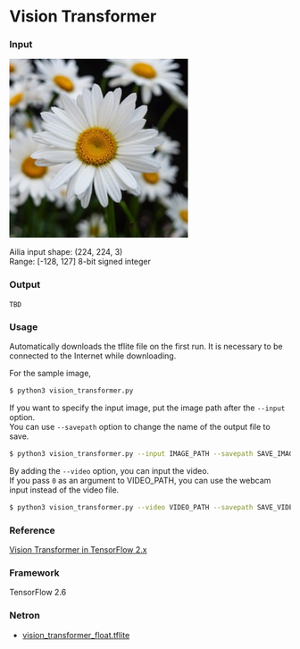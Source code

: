 # Vision Transformer

### Input

<img src="daisy.jpg" width="320px">

Ailia input shape: (224, 224, 3)  
Range: [-128, 127] 8-bit signed integer

### Output
```
TBD
```

### Usage
Automatically downloads the tflite file on the first run.
It is necessary to be connected to the Internet while downloading.

For the sample image,
``` bash
$ python3 vision_transformer.py
```

If you want to specify the input image, put the image path after the `--input` option.  
You can use `--savepath` option to change the name of the output file to save.
```bash
$ python3 vision_transformer.py --input IMAGE_PATH --savepath SAVE_IMAGE_PATH
```

By adding the `--video` option, you can input the video.   
If you pass `0` as an argument to VIDEO_PATH, you can use the webcam input instead of the video file.
```bash
$ python3 vision_transformer.py --video VIDEO_PATH --savepath SAVE_VIDEO_PATH
```


### Reference

[Vision Transformer in TensorFlow 2.x](https://github.com/hrithickcodes/vision_transformer_tf)


### Framework
TensorFlow 2.6

### Netron

- [vision_transformer_float.tflite](https://netron.app/?url=https://storage.googleapis.com/ailia-models-tflite/vision_transformer/vision_transformer_float.tflite)
